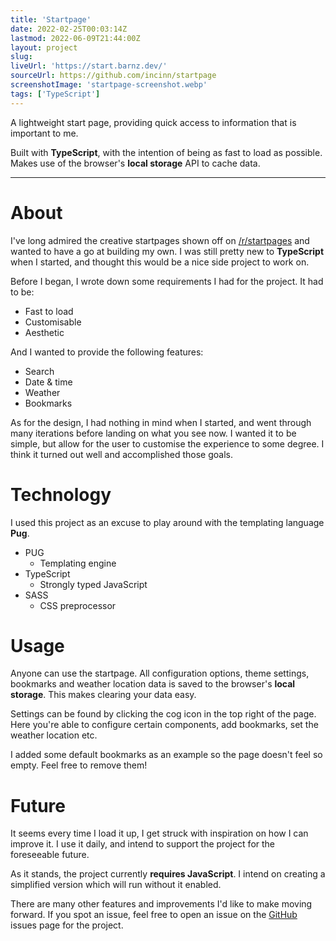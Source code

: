 ```yaml
---
title: 'Startpage'
date: 2022-02-25T00:03:14Z
lastmod: 2022-06-09T21:44:00Z
layout: project
slug:
liveUrl: 'https://start.barnz.dev/'
sourceUrl: https://github.com/incinn/startpage
screenshotImage: 'startpage-screenshot.webp'
tags: ['TypeScript']
---
```


A lightweight start page, providing quick access to information that is important to me.

Built with **TypeScript**, with the intention of being as fast to load as possible. Makes use of the browser's **local storage** API to cache data.

<!--more-->

---

# About

I've long admired the creative startpages shown off on [/r/startpages](https://old.reddit.com/r/startpages/) and wanted to have a go at building my own. I was still pretty new to **TypeScript** when I started, and thought this would be a nice side project to work on.

Before I began, I wrote down some requirements I had for the project. It had to be:
- Fast to load
- Customisable 
- Aesthetic

And I wanted to provide the following features:
- Search
- Date & time
- Weather
- Bookmarks

As for the design, I had nothing in mind when I started, and went through many iterations before landing on what you see now. I wanted it to be simple, but allow for the user to customise the experience to some degree. I think it turned out well and accomplished those goals.

# Technology
I used this project as an excuse to play around with the templating language **Pug**.

- PUG
  - Templating engine
- TypeScript
  - Strongly typed JavaScript
- SASS
  - CSS preprocessor

# Usage

Anyone can use the startpage. All configuration options, theme settings, bookmarks and weather location data is saved to the browser's **local storage**. This makes clearing your data easy.

Settings can be found by clicking the cog icon in the top right of the page. Here you're able to configure certain components, add bookmarks, set the weather location etc.

I added some default bookmarks as an example so the page doesn't feel so empty. Feel free to remove them!

# Future

It seems every time I load it up, I get struck with inspiration on how I can improve it. I use it daily, and intend to support the project for the foreseeable future. 

As it stands, the project currently **requires JavaScript**. I intend on creating a simplified version which will run without it enabled.

There are many other features and improvements I'd like to make moving forward. If you spot an issue, feel free to open an issue on the [GitHub](https://github.com/incinn/startpage) issues page for the project.

